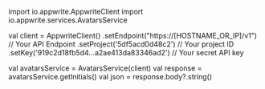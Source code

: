 import io.appwrite.AppwriteClient
import io.appwrite.services.AvatarsService

val client = AppwriteClient()
  .setEndpoint("https://[HOSTNAME_OR_IP]/v1") // Your API Endpoint
  .setProject('5df5acd0d48c2') // Your project ID
  .setKey('919c2d18fb5d4...a2ae413da83346ad2') // Your secret API key

val avatarsService = AvatarsService(client)
val response = avatarsService.getInitials()
val json = response.body?.string()